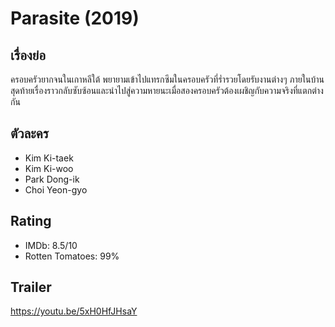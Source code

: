 #  Parasite (2019)

## เรื่องย่อ
   ครอบครัวยากจนในเกาหลีใต้ พยายามเข้าไปแทรกซึมในครอบครัวที่ร่ำรวยโดยรับงานต่างๆ ภายในบ้าน สุดท้ายเรื่องราวกลับซับซ้อนและนำไปสู่ความหายนะเมื่อสองครอบครัวต้องเผชิญกับความจริงที่แตกต่างกัน

## ตัวละคร
- Kim Ki-taek
- Kim Ki-woo
- Park Dong-ik
- Choi Yeon-gyo

## Rating
- IMDb: 8.5/10
- Rotten Tomatoes: 99%

## Trailer
https://youtu.be/5xH0HfJHsaY
